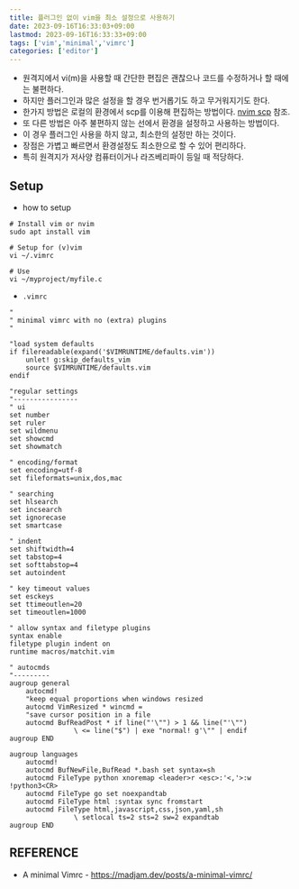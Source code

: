 ```yaml
---
title: 플러그인 없이 vim을 최소 설정으로 사용하기
date: 2023-09-16T16:33:03+09:00
lastmod: 2023-09-16T16:33:33+09:00
tags: ['vim','minimal','vimrc']
categories: ['editor']
---
```


* 원격지에서 vi(m)을 사용할 때 간단한 편집은 괜찮으나 코드를 수정하거나 할 때에는 불편하다.
* 하지만 플러그인과 많은 설정을 할 경우 번거롭기도 하고 무거워지기도 한다.
* 한가지 방법은 로컬의 환경에서 scp를 이용해 편집하는 방법이다. [nvim scp](nvim-scp) 참조.
* 또 다른 방법은 아주 불편하지 않는 선에서 환경을 설정하고 사용하는 방법이다.
* 이 경우 플러그인 사용을 하지 않고, 최소한의 설정만 하는 것이다.
* 장점은 가볍고 빠르면서 환경설정도 최소한으로 할 수 있어 편리하다.
* 특히 원격지가 저사양 컴퓨터이거나 라즈베리파이 등일 때 적당하다.

## Setup
* how to setup
```
# Install vim or nvim
sudo apt install vim

# Setup for (v)vim
vi ~/.vimrc

# Use
vi ~/myproject/myfile.c
```
* `.vimrc`
```
"
" minimal vimrc with no (extra) plugins
"

"load system defaults
if filereadable(expand('$VIMRUNTIME/defaults.vim'))
	unlet! g:skip_defaults_vim
	source $VIMRUNTIME/defaults.vim
endif

"regular settings
"----------------
" ui
set number
set ruler
set wildmenu
set showcmd
set showmatch

" encoding/format
set encoding=utf-8
set fileformats=unix,dos,mac

" searching
set hlsearch
set incsearch
set ignorecase
set smartcase

" indent
set shiftwidth=4
set tabstop=4
set softtabstop=4
set autoindent

" key timeout values
set esckeys
set ttimeoutlen=20
set timeoutlen=1000

" allow syntax and filetype plugins
syntax enable
filetype plugin indent on
runtime macros/matchit.vim

" autocmds
"---------
augroup general
    autocmd!
    "keep equal proportions when windows resized
    autocmd VimResized * wincmd =
    "save cursor position in a file
    autocmd BufReadPost * if line("'\"") > 1 && line("'\"")
                \ <= line("$") | exe "normal! g'\"" | endif
augroup END

augroup languages
    autocmd!
    autocmd BufNewFile,BufRead *.bash set syntax=sh
    autocmd FileType python xnoremap <leader>r <esc>:'<,'>:w !python3<CR>
    autocmd FileType go set noexpandtab
    autocmd FileType html :syntax sync fromstart
    autocmd FileType html,javascript,css,json,yaml,sh
                \ setlocal ts=2 sts=2 sw=2 expandtab
augroup END
```

## REFERENCE
* A minimal Vimrc - https://madjam.dev/posts/a-minimal-vimrc/
